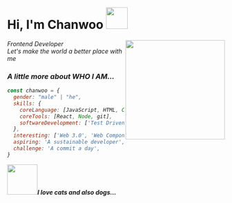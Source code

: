 <h1> Hi, I'm Chanwoo <img src="https://user-images.githubusercontent.com/53497516/218467860-49b19aef-2e09-4f23-ae76-69b32f4c9d6e.gif" width="50"></h1>
<img align='right' src="https://user-images.githubusercontent.com/53497516/218425161-d2292a9a-87a9-48c9-9a7c-44c5c164056e.png" width="230">
<p><em>Frontend Developer </br>Let's make the world a better place with me </p>

### A little more about WHO I AM...

```javascript
const chanwoo = {
  gender: "male" | "he",
  skills: {
    coreLanguage: [JavaScript, HTML, CSS, TypeScript, Python],
    coreTools: [React, Node, git],
    softwareDevelopment: ['Test Driven Development', 'Refactoring'],
  },
  interesting: ['Web 3.0', 'Web Component', 'Performance Optimization'],
  aspiring: 'A sustainable developer',
  challenge: 'A commit a day',
}
```

<img src="https://user-images.githubusercontent.com/53497516/218422456-8a0a7ea3-e6a6-450b-8b78-9fd762ba2a85.png" width="70"><em><b>I love cats and also dogs...</em>
